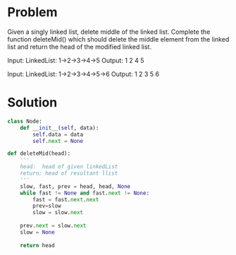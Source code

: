 # Problem
Given a singly linked list, delete middle of the linked list. 
Complete the function deleteMid() which should delete the middle element from the linked list and return the head of the modified linked list.

Input:
LinkedList: 1->2->3->4->5
Output: 1 2 4 5

Input:
LinkedList: 1->2->3->4->5->6
Output: 1 2 3 5 6

# Solution

```python
class Node:
    def __init__(self, data):
        self.data = data
        self.next = None

def deleteMid(head):
    '''
    head:  head of given linkedList
    return: head of resultant llist
    '''
    slow, fast, prev = head, head, None
    while fast != None and fast.next != None:
        fast = fast.next.next
        prev=slow
        slow = slow.next
        
    prev.next = slow.next
    slow = None
    
    return head
```